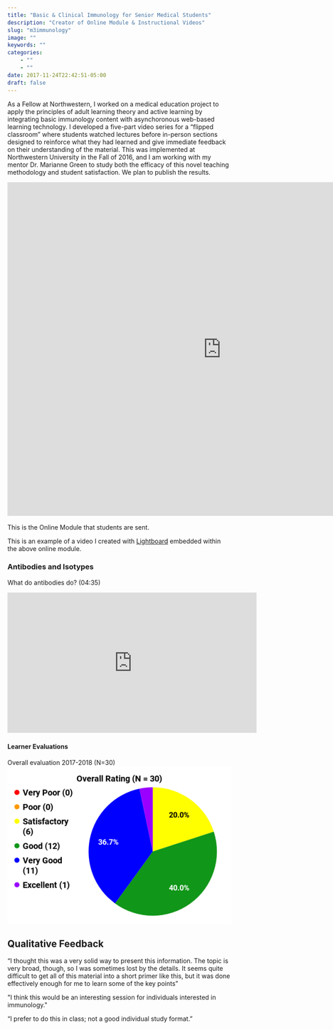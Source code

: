 ```yaml
---
title: "Basic & Clinical Immunology for Senior Medical Students"
description: "Creator of Online Module & Instructional Videos"
slug: "m3immunology"
image: ""
keywords: ""
categories:
    - ""
    - ""
date: 2017-11-24T22:42:51-05:00
draft: false
---
```



As a Fellow at Northwestern, I worked on a medical education project to apply the principles of adult learning theory and active learning by integrating basic immunology content with asynchoronous web-based learning technology. I developed a five-part video series for a “flipped classroom” where students watched lectures before in-person sections designed to reinforce what they had learned and give immediate feedback on their understanding of the material.
This was implemented at Northwestern University in the Fall of 2016, and I am working with my mentor Dr. Marianne Green to study both the efficacy of this novel teaching methodology and student satisfaction. We plan to publish the results.

<iframe src="https://docs.google.com/presentation/d/e/2PACX-1vRcdeA8-p997RQ-9xhWubaveVpXDxm_0boDWD1tZsfYq4MQfXt-pV-a5NzwcGXrCKkXv2OfHJNIKnwO/embed?start=false&loop=false&delayms=3000" frameborder="0" width="960" height="749" allowfullscreen="true" mozallowfullscreen="true" webkitallowfullscreen="true"></iframe>

This is the Online Module that students are sent.

This is an example of a video I created with [Lightboard](http://lightboard.info/) embedded within the above online module.

### Antibodies and Isotypes
What do antibodies do? (04:35)

<iframe width="560" height="315" src="https://www.youtube.com/embed/clcMj25T518?rel=0" frameborder="0" allowfullscreen></iframe>

<!--
### Lymphocyte Development
How do B cells develop? (05:20)
<!--
<iframe width="560" height="315" src="https://www.youtube.com/embed/FMBjJfaiIzw?rel=0" frameborder="0" allowfullscreen></iframe>
<!--
### B Cell Activation
How are B cells activated? (05:50)
<!--
<iframe width="560" height="315" src="https://www.youtube.com/embed/Kdq3nh9p2i8" frameborder="0" allowfullscreen></iframe>
<!--
### Immunodeficiencies
(Part 1 of 2) (05:54)
<!--
<iframe width="560" height="315" src="https://www.youtube.com/embed/HPlOgSZAIY0" frameborder="0" allowfullscreen></iframe>
<!--
### Immunodeficiencies
(Part 2 of 2) (04:04)
<!--
<iframe width="560" height="315" src="https://www.youtube.com/embed/H0YfGxEPL4o" frameborder="0" allowfullscreen></iframe>
-->

#### Learner Evaluations

Overall evaluation 2017-2018 (N=30) <br />
<img src="../../img/m3-evaluation.png" alt="Overall Evaluation" />

## Qualitative Feedback
“I thought this was a very solid way to present this information. The topic is very broad, though, so I was sometimes lost by the details. It seems quite difficult to get all of this material into a short primer like this, but it was done effectively enough for me to learn some of the key points”

"I think this would be an interesting session for individuals interested in immunology."

“I prefer to do this in class; not a good individual study format.”
